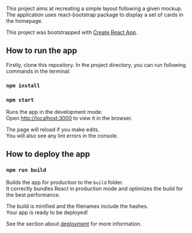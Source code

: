 This project aims at recreating a simple layout following a given mockup. The application uses react-bootstrap package to display a set of cards in the homepage.

This project was bootstrapped with [Create React App](https://github.com/facebook/create-react-app).

## How to run the app

Firstly, clone this repository.
In the project directory, you can run following commands in the terminal:
### `npm install`
### `npm start`

Runs the app in the development mode.<br />
Open [http://localhost:3000](http://localhost:3000) to view it in the browser.

The page will reload if you make edits.<br />
You will also see any lint errors in the console.

## How to deploy the app
### `npm run build`

Builds the app for production to the `build` folder.<br />
It correctly bundles React in production mode and optimizes the build for the best performance.

The build is minified and the filenames include the hashes.<br />
Your app is ready to be deployed!

See the section about [deployment](https://facebook.github.io/create-react-app/docs/deployment) for more information.
